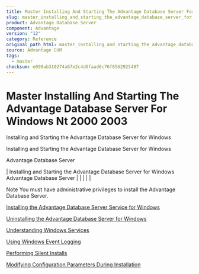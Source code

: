 ```yaml
---
title: Master Installing And Starting The Advantage Database Server For Windows Nt 2000 2003
slug: master_installing_and_starting_the_advantage_database_server_for_windows_nt_2000_2003
product: Advantage Database Server
component: Advantage
version: "12"
category: Reference
original_path_html: master_installing_and_starting_the_advantage_database_server_for_windows_nt_2000_2003.htm
source: Advantage CHM
tags:
  - master
checksum: e099ab310274a67e2c4d6faad6c76f8562925487
---
```


# Master Installing And Starting The Advantage Database Server For Windows Nt 2000 2003

Installing and Starting the Advantage Database Server for Windows

Installing and Starting the Advantage Database Server for Windows

Advantage Database Server

| Installing and Starting the Advantage Database Server for Windows  Advantage Database Server |  |  |  |  |

Note You must have administrative privileges to install the Advantage Database Server.

[Installing the Advantage Database Server Service for Windows](master_installing_the_advantage_database_server_service_for_windows_nt_2000_2003.md)

[Uninstalling the Advantage Database Server for Windows](master_uninstalling_the_advantage_database_server_for_windows_nt_2000_2003.md)

[Understanding Windows Services](master_understanding_windows_nt_2000_2003_services.md)

[Using Windows Event Logging](master_using_windows_nt_2000_2003_event_logging.md)

[Performing Silent Installs](master_performing_silent_installs.md)

[Modifying Configuration Parameters During Installation](master_modifying_configuration_parameters_during_installation.md)
